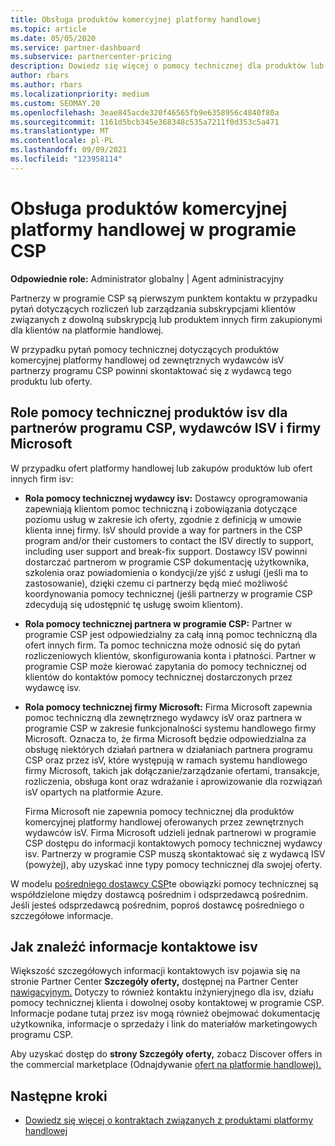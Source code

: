 ```yaml
---
title: Obsługa produktów komercyjnej platformy handlowej
ms.topic: article
ms.date: 05/05/2020
ms.service: partner-dashboard
ms.subservice: partnercenter-pricing
description: Dowiedz się więcej o pomocy technicznej dla produktów lub subskrypcji innych firm w ramach platformy handlowej programu CSP.
author: rbars
ms.author: rbars
ms.localizationpriority: medium
ms.custom: SEOMAY.20
ms.openlocfilehash: 3eae845acde320f46565fb9e6358956c4840f80a
ms.sourcegitcommit: 1161d5bcb345e368348c535a7211f0d353c5a471
ms.translationtype: MT
ms.contentlocale: pl-PL
ms.lasthandoff: 09/09/2021
ms.locfileid: "123958114"
---
```

# <a name="support-for-commercial-marketplace-products-in-the-csp-program"></a>Obsługa produktów komercyjnej platformy handlowej w programie CSP


**Odpowiednie role:** Administrator globalny | Agent administracyjny

Partnerzy w programie CSP są pierwszym punktem kontaktu w przypadku pytań dotyczących rozliczeń lub zarządzania subskrypcjami klientów związanych z dowolną subskrypcją lub produktem innych firm zakupionymi dla klientów na platformie handlowej.

W przypadku pytań pomocy technicznej dotyczących produktów komercyjnej platformy handlowej od zewnętrznych wydawców isV partnerzy programu CSP powinni skontaktować się z wydawcą tego produktu lub oferty.

## <a name="support-roles-of-isv-products-for-csp-partners-isv-publishers-and-microsoft"></a>Role pomocy technicznej produktów isv dla partnerów programu CSP, wydawców ISV i firmy Microsoft

W przypadku ofert platformy handlowej lub zakupów produktów lub ofert innych firm isv:

- **Rola pomocy technicznej wydawcy isv:** Dostawcy oprogramowania zapewniają klientom pomoc techniczną i zobowiązania dotyczące poziomu usług w zakresie ich oferty, zgodnie z definicją w umowie klienta innej firmy. IsV should provide a way for partners in the CSP program and/or their customers to contact the ISV directly to support, including user support and break-fix support. Dostawcy ISV powinni dostarczać partnerom w programie CSP dokumentację użytkownika, szkolenia oraz powiadomienia o kondycji/ze yjść z usługi (jeśli ma to zastosowanie), dzięki czemu ci partnerzy będą mieć możliwość koordynowania pomocy technicznej (jeśli partnerzy w programie CSP zdecydują się udostępnić tę usługę swoim klientom).

- **Rola pomocy technicznej partnera w programie CSP:** Partner w programie CSP jest odpowiedzialny za całą inną pomoc techniczną dla ofert innych firm. Ta pomoc techniczna może odnosić się do pytań rozliczeniowych klientów, skonfigurowania konta i płatności. Partner w programie CSP może kierować zapytania do pomocy technicznej od klientów do kontaktów pomocy technicznej dostarczonych przez wydawcę isv.

- **Rola pomocy technicznej firmy Microsoft:** Firma Microsoft zapewnia pomoc techniczną dla zewnętrznego wydawcy isV oraz partnera w programie CSP w zakresie funkcjonalności systemu handlowego firmy Microsoft. Oznacza to, że firma Microsoft będzie odpowiedzialna za obsługę niektórych działań partnera w działaniach partnera programu CSP oraz przez isV, które występują w ramach systemu handlowego firmy Microsoft, takich jak dołączanie/zarządzanie ofertami, transakcje, rozliczenia, obsługa kont oraz wdrażanie i aprowizowanie dla rozwiązań isV opartych na platformie Azure.

    Firma Microsoft nie zapewnia pomocy technicznej dla produktów komercyjnej platformy handlowej oferowanych przez zewnętrznych wydawców isV. Firma Microsoft udzieli jednak partnerowi w programie CSP dostępu do informacji kontaktowych pomocy technicznej wydawcy isv. Partnerzy w programie CSP muszą skontaktować się z wydawcą ISV (powyżej), aby uzyskać inne typy pomocy technicznej dla swojej oferty.

W modelu [pośredniego dostawcy CSP](csp-overview.md#indirect-model)te obowiązki pomocy technicznej są współdzielone między dostawcą pośrednim i odsprzedawcą pośrednim. Jeśli jesteś odsprzedawcą pośrednim, poproś dostawcę pośredniego o szczegółowe informacje.

## <a name="how-to-find-isv-contact-information"></a>Jak znaleźć informacje kontaktowe isv

Większość szczegółowych informacji kontaktowych isv pojawia się na stronie Partner Center **Szczegóły oferty,** dostępnej na Partner Center [nawigacyjnym.](https://partner.microsoft.com/dashboard) Dotyczy to również kontaktu inżynieryjnego dla isv, działu pomocy technicznej klienta i dowolnej osoby kontaktowej w programie CSP. Informacje podane tutaj przez isv mogą również obejmować dokumentację użytkownika, informacje o sprzedaży i link do materiałów marketingowych programu CSP.

Aby uzyskać dostęp do **strony Szczegóły oferty,** zobacz Discover offers in the commercial marketplace (Odnajdywanie [ofert na platformie handlowej).](csp-commercial-marketplace-discover.md#view-marketplace-offers-in-partner-center)

## <a name="next-steps"></a>Następne kroki

- [Dowiedz się więcej o kontraktach związanych z produktami platformy handlowej](csp-commercial-marketplace-contracting.md)

